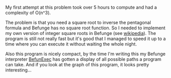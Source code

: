 My first attempt at this problem took over 5 hours to compute and had a complexity of O(n^3). 

The problem is that you need a square root to inverse the pentagonal formula and Befunge has no square root function.
So I needed to implement my own version of integer square roots in Befunge (see [wikipedia](https://en.wikipedia.org/wiki/Methods_of_computing_square_roots)).
The program is still not really fast but it's good that I managed to speed it up to a time where you can execute it without waiting the whole night.

Also this program is nicely compact, by the time I'm writing this my Befunge interpreter [BefunExec](https://www.mikescher.com/programs/view/BefunUtils) has gotten a display of all possible paths a program can take.
And if you look at the graph of this program, it looks pretty interesting...